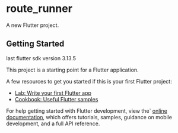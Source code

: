 # route_runner

A new Flutter project.

## Getting Started

last flutter sdk version 3.13.5

This project is a starting point for a Flutter application.

A few resources to get you started if this is your first Flutter project:

- [Lab: Write your first Flutter app](https://docs.flutter.dev/get-started/codelab)
- [Cookbook: Useful Flutter samples](https://docs.flutter.dev/cookbook)

For help getting started with Flutter development, view the`
[online documentation](https://docs.flutter.dev/), which offers tutorials,
samples, guidance on mobile development, and a full API reference.
